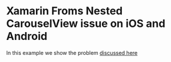 # Xamarin Froms Nested CarouselView issue on iOS and Android
In this example we show the problem [discussed here](https://forums.xamarin.com/post/editdiscussion/186306) 
